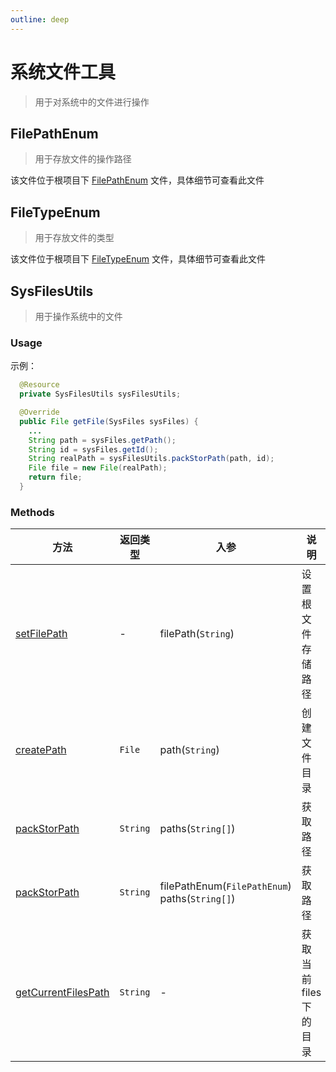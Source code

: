 ```yaml
---
outline: deep
---
```


# 系统文件工具

> 用于对系统中的文件进行操作

## FilePathEnum

> 用于存放文件的操作路径

该文件位于根项目下 [FilePathEnum](https://github.com/elonehoo/benewy-template/blob/docs/project/basic/src/main/java/com/beneway/basic/utils/sys_files/FilePathEnum.java) 文件，具体细节可查看此文件

## FileTypeEnum

> 用于存放文件的类型

该文件位于根项目下 [FileTypeEnum](https://github.com/elonehoo/benewy-template/blob/docs/project/basic/src/main/java/com/beneway/basic/utils/sys_files/FileTypeEnum.java) 文件，具体细节可查看此文件

## SysFilesUtils

> 用于操作系统中的文件

### Usage

示例：

```java
  @Resource
  private SysFilesUtils sysFilesUtils;

  @Override
  public File getFile(SysFiles sysFiles) {
    ...
    String path = sysFiles.getPath();
    String id = sysFiles.getId();
    String realPath = sysFilesUtils.packStorPath(path, id);
    File file = new File(realPath);
    return file;
  }
```

### Methods

| 方法 | 返回类型 | 入参 | 说明 |
|---|---|---|---|
| [setFilePath](https://github.com/elonehoo/benewy-template/blob/main/project/basic/src/main/java/com/beneway/basic/utils/sys_files/SysFilesUtils.java#L64) | - | filePath(`String`) | 设置根文件存储路径 |
| [createPath](https://github.com/elonehoo/benewy-template/blob/main/project/basic/src/main/java/com/beneway/basic/utils/sys_files/SysFilesUtils.java#L94) | `File` | path(`String`) | 创建文件目录 |
| [packStorPath](https://github.com/elonehoo/benewy-template/blob/main/project/basic/src/main/java/com/beneway/basic/utils/sys_files/SysFilesUtils.java#L103) | `String` | paths(`String[]`) | 获取路径 |
| [packStorPath](https://github.com/elonehoo/benewy-template/blob/main/project/basic/src/main/java/com/beneway/basic/utils/sys_files/SysFilesUtils.java#L118) | `String` | filePathEnum(`FilePathEnum`)<br/>paths(`String[]`) | 获取路径 |
| [getCurrentFilesPath](https://github.com/elonehoo/benewy-template/blob/main/project/basic/src/main/java/com/beneway/basic/utils/sys_files/SysFilesUtils.java#L131) | `String` | - | 获取当前files下的目录 |
